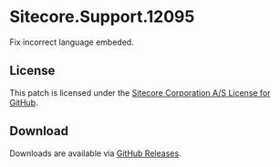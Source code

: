 # Sitecore.Support.12095
Fix incorrect language embeded.

## License  
This patch is licensed under the [Sitecore Corporation A/S License for GitHub](https://github.com/sitecoresupport/Sitecore.Support.12095/blob/master/LICENSE).  

## Download  
Downloads are available via [GitHub Releases](https://github.com/sitecoresupport/Sitecore.Support.12095/releases).  
